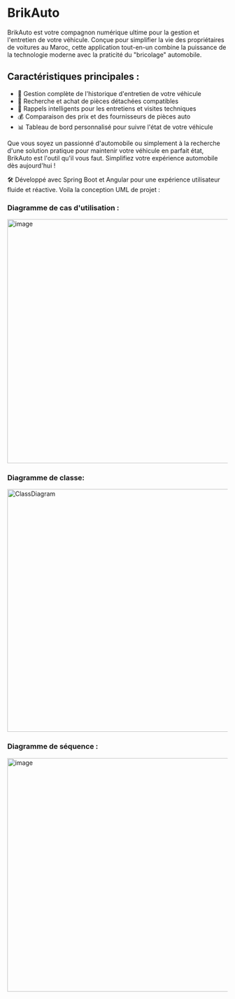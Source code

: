 # BrikAuto

BrikAuto est votre compagnon numérique ultime pour la gestion et l'entretien de votre véhicule. Conçue pour simplifier la vie des propriétaires de voitures au Maroc, cette application tout-en-un combine la puissance de la technologie moderne avec la praticité du "bricolage" automobile.

## Caractéristiques principales :

- 🚗 Gestion complète de l'historique d'entretien de votre véhicule
- 🔧 Recherche et achat de pièces détachées compatibles
- 📅 Rappels intelligents pour les entretiens et visites techniques
- 💰 Comparaison des prix et des fournisseurs de pièces auto
- 📊 Tableau de bord personnalisé pour suivre l'état de votre véhicule

Que vous soyez un passionné d'automobile ou simplement à la recherche d'une solution pratique pour maintenir votre véhicule en parfait état, BrikAuto est l'outil qu'il vous faut. Simplifiez votre expérience automobile dès aujourd'hui !

🛠️ Développé avec Spring Boot et Angular pour une expérience utilisateur fluide et réactive.
Voila la conception UML de projet : 
<h3>Diagramme de cas d'utilisation :</h3>
<img width="557" alt="image" src="https://github.com/user-attachments/assets/c5489872-8239-4903-8577-9fb91cef62ed">
<h3>Diagramme de classe:</h3>
<img width="554" alt="ClassDiagram" src="https://github.com/user-attachments/assets/acb7b7a5-e38e-49c3-aca3-64dc670d0781">

<h3>Diagramme de séquence :</h3>
<img width="533" alt="image" src="https://github.com/user-attachments/assets/688611d3-331b-4b48-b541-cc0efe5e2a09">



